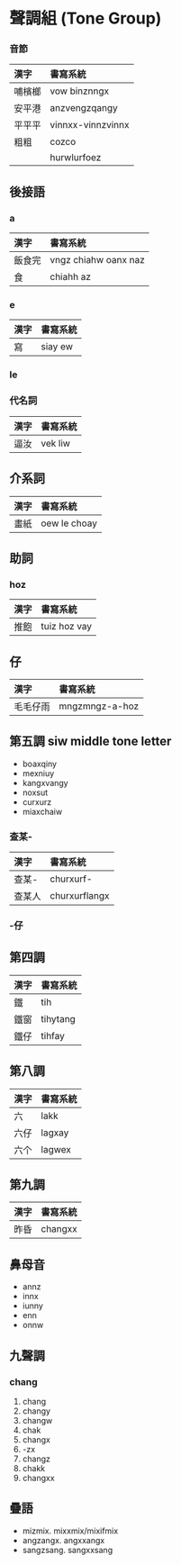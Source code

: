 # 聲調組 (Tone Group)

### 音節

| 漢字 | 書寫系統 |
| :--- | :--- |
| 哺檳榔 | vow binznngx |
| 安平港 | anzvengzqangy |
| 平平平 | vinnxx-vinnzvinnx |
| 粗粗 | cozco |
|| hurwlurfoez |

## 後接語

### a

| 漢字 | 書寫系統 |
| :--- | :--- |
| 飯食完 | vngz chiahw oanx naz |
| 食 | chiahh az |

### e

| 漢字 | 書寫系統 |
| :--- | :--- |
| 寫 | siay ew |

### le

### 代名詞

| 漢字 | 書寫系統 |
| :--- | :--- |
| 逼汝 | vek liw |

## 介系詞

| 漢字 | 書寫系統 |
| :--- | :--- |
| 畫紙 | oew le choay |

## 助詞

### hoz

| 漢字 | 書寫系統 |
| :--- | :--- |
| 推飽 | tuiz hoz vay |

## 仔

| 漢字 | 書寫系統 |
| :--- | :--- |
| 毛毛仔雨 | mngzmngz-a-hoz |

## 第五調 siw middle tone letter

* boaxqiny
* mexniuy
* kangxvangy
* noxsut
* curxurz
* miaxchaiw

### 查某-

| 漢字 | 書寫系統 |
| :--- | :--- |
| 查某- | churxurf- |
| 查某人 | churxurflangx |

### -仔

## 第四調

| 漢字 | 書寫系統 |
| :--- | :--- |
| 鐵 | tih |
| 鐵窗 | tihytang |
| 鐵仔 | tihfay |

## 第八調

| 漢字 | 書寫系統 |
| :--- | :--- |
| 六 | lakk |
| 六仔 | lagxay |
| 六个 | lagwex |

## 第九調

| 漢字 | 書寫系統 |
| :--- | :--- |
| 昨昏 | changxx |

## 鼻母音

* annz
* innx
* iunny
* enn
* onnw

## 九聲調

### chang

1. chang
2. changy
3. changw
4. chak
5. changx
6. -zx
7. changz
8. chakk
9. changxx

## 疊語

* mizmix. mixxmix/mixifmix
* angzangx. angxxangx
* sangzsang. sangxxsang
